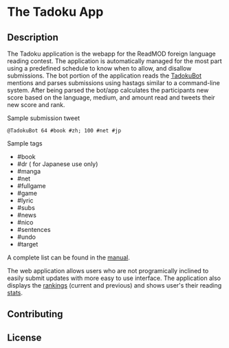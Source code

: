 The Tadoku App
====

Description
---

The Tadoku application is the webapp for the ReadMOD foreign language reading contest. The application is automatically
managed for the most part using a predefined schedule to know when to allow, and disallow submissions.
The bot portion of the application reads the [TadokuBot](http://twitter.com/TadokuBot) mentions and parses submissions using hastags similar
to a command-line system. After being parsed the bot/app calculates the participants new score based on the language,
medium, and amount read and tweets their new score and rank.

Sample submission tweet

    @TadokuBot 64 #book #zh; 100 #net #jp

Sample tags
  * #book
  * #dr ( for Japanese use only)
  * #manga
  * #net
  * #fullgame
  * #game
  * #lyric
  * #subs
  * #news
  * #nico
  * #sentences
  * #undo
  * #target

A complete list can be found in the [manual](http://readmod.wordpress.com/2011/09/21/a-very-%E5%A4%9A%E8%AA%AD-manual/).

The web application allows users who are not programically inclined to easily submit updates with more easy to use interface.
The application also displays the [rankings](http://readMOD.com/ranking) (current and previous) and shows user's their reading [stats](http://readmod.com/rounds/201308/users/365).

Contributing
----

License
----
